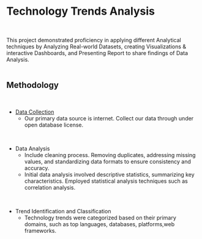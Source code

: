 # Technology Trends Analysis
<br />

This project demonstrated proficiency in applying different Analytical techniques by Analyzing Real-world Datasets, creating
Visualizations & interactive Dashboards, and Presenting Report to  share findings of Data Analysis.
<br /><br />

## Methodology
<br />

* [Data Collection](https://github.com/zaid638/IBM-Capstone-Project/tree/13e84dfb15270c3f29a6ebd9947821302dbd77e8/Data%20Collection)
  - Our primary data source is internet. Collect our data through under open database license.
<br />

* Data Analysis
  - Include cleaning process. Removing duplicates, addressing missing values, and standardizing data formats to ensure consistency and accuracy.
  - Initial data analysis involved descriptive statistics, summarizing key characteristics. Employed statistical analysis techniques such as correlation analysis.
<br />

* Trend Identification and Classification
  - Technology trends were categorized based on their primary domains, such as top languages, databases, platforms,web frameworks.
<br /><br />

